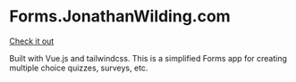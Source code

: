 # Forms.JonathanWilding.com

[Check it out](https://forms.jonathanwilding.com)

Built with Vue.js and tailwindcss. This is a simplified Forms app for creating multiple choice
quizzes, surveys, etc.

